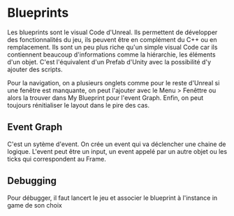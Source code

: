 # Blueprints

Les blueprints sont le visual Code d'Unreal. Ils permettent de développer des fonctionnalités du jeu, ils peuvent être en complément du C++ ou en remplacement. Ils sont un peu plus riche qu'un simple visual Code car ils contiennent beaucoup d'informations comme la hiérarchie, les éléments d'un objet. C'est l'équivalent d'un Prefab d'Unity avec la possibilité d'y ajouter des scripts.

Pour la navigation, on a plusieurs onglets comme pour le reste d'Unreal si une fenêtre est manquante, on peut l'ajouter avec le Menu > Fenêttre ou alors la trouver dans My Blueprint pour l'event Graph. Enfin, on peut toujours rénitialiser le layout dans le pire des cas.

## Event Graph

C'est un sytème d'event. On crée un event qui va déclencher une chaine de logique. L'event peut être un input, un event appelé par un autre objet ou les ticks qui correspondent au Frame.

## Debugging
Pour débugger, il faut lancert le jeu et associer le blueprint à l'instance in game de son choix
